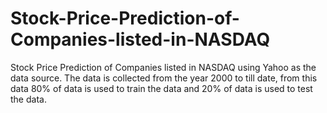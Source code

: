 # Stock-Price-Prediction-of-Companies-listed-in-NASDAQ
Stock Price Prediction of Companies listed in NASDAQ using Yahoo as the data source. The data is collected from the year 2000 to till date, from this data 80% of data is used to train the data and 20% of data is used to test the data. 
